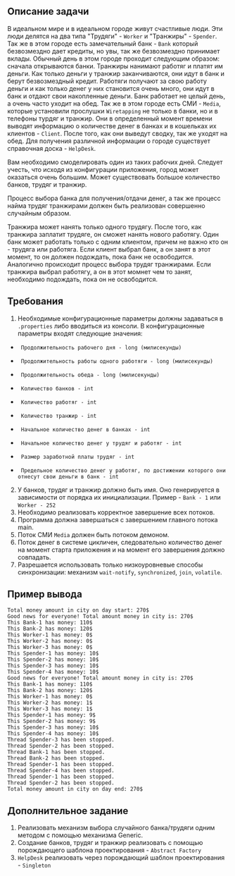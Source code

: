 ## Описание задачи
В идеальном мире и в идеальном городе живут счастливые люди. Эти люди делятся на два типа "Трудяги" - `Worker` и "Транжиры" - `Spender`. Так же в этом городе есть замечательный банк - `Bank` который безвозмездно дает кредиты, но увы, так же безвозмездно принимает вклады. Обычный день в этом городе проходит следующим образом: сначала открываются банки. Транжиры нанимают работяг и платят им деньги. Как только деньги у транжир заканчиваются, они идут в банк и берут безвозмездный кредит. Работяги получают за свою работу деньги и как только денег у них становится очень много, они идут в банк и отдают свои накопленные деньги. Банк работает не целый день, а очень часто уходит на обед. Так же в этом городе есть СМИ - `Media`, которые установили прослушки `Wiretapping` не только в банки, но и в телефоны турдяг и транжир. Они в определенный момент времени выводят информацию о количестве денег в банках и в кошельках их клиентов - `Client`. После того, как они выведут сводку, так же уходят на обед. Для получения различной информации о городе существует справочная доска - `HelpDesk`. 

Вам необходимо смоделировать один из таких рабочих дней. Следует учесть, что исходя из конфигурации приложения, город может оказаться очень большим. Может существовать большое количество банков, трудяг и транжир. 

Процесс выбора банка для получения/отдачи денег, а так же процесс найма трудяг транжирами должен быть реализован совершенно случайным образом. 

Транжира может нанять только одного трудягу. После того, как транжира заплатит трудяге, он сможет нанять нового работягу. Один банк может работать только с одним клиентом, причем не важно кто он - трудяга или работяга. Если клиент выбрал банк, а он занят в этот момент, то он должен подождать, пока банк не освободится. Аналогично происходит процесс выбора трудяг транжирами. Если транжира выбрал работягу, а он в этот момнет чем то занят, необходимо подождать, пока он не освободится. 
## Требования
1.  Необходимые конфигурационные параметры должны задаваться в `.properties` либо вводиться из консоли. В конфигурационные параметры входят следующие значения:

*      Продолжительность рабочего дня - long (милисекунды)
*      Продолжительность работы одного работяги - long (милисекунды)
*      Продолжительность обеда - long (милисекунды)
*      Количество банков - int
*      Количество работяг - int
*      Количество транжир - int
*      Начальное количество денег в банках - int
*      Начальное количество денег у трудяг и работяг - int
*      Размер заработной платы трудяг - int
*      Предельное количество денег у работяг, по достижении которого они отнесут свои деньги в банк - int

2.  У банков, трудяг и транжир должно быть имя. Оно генерируется в зависимости от порядка их инициализации. Пример - `Bank - 1` или `Worker - 252`
3.  Необходимо реализовать корректное завершение всех потоков.
4.  Программа должна завершаться с завершением главного потока main.
5.  Поток СМИ `Media` должен быть потоком демоном.
6.  Поток денег в системе цикличен, следовательно количество денег на момент старта приложения и на момент его завершения должно совпадать.
7.  Разрешается использовать только низкоуровневые способы синхронизации: механизм `wait-notify`, `synchronized`, `join`, `volatile`.

## Пример вывода
```
Total money amount in city on day start: 270$
Good news for everyone! Total amount money in city is: 270$
This Bank-1 has money: 110$
This Bank-2 has money: 120$
This Worker-1 has money: 0$
This Worker-2 has money: 0$
This Worker-3 has money: 0$
This Spender-1 has money: 10$
This Spender-2 has money: 10$
This Spender-3 has money: 10$
This Spender-4 has money: 10$
Good news for everyone! Total amount money in city is: 270$
This Bank-1 has money: 110$
This Bank-2 has money: 120$
This Worker-1 has money: 0$
This Worker-2 has money: 1$
This Worker-3 has money: 1$
This Spender-1 has money: 9$
This Spender-2 has money: 9$
This Spender-3 has money: 10$
This Spender-4 has money: 10$
Thread Spender-3 has been stopped.
Thread Spender-2 has been stopped.
Thread Bank-1 has been stopped.
Thread Bank-2 has been stopped.
Thread Spender-1 has been stopped.
Thread Spender-4 has been stopped.
Thread Spender-1 has been stopped.
Thread Spender-2 has been stopped.
Total money amount in city on day end: 270$
```
## Дополнительное задание
1. Реализовать механизм выбора случайного банка/трудяги одним методом с помощью механизма Generic.
2. Создание банков, трудяг и транжир реализовать с помощью порождающего шаблона проектирования - `Abstract Factory`
3. `HelpDesk` реализовать через порождающий шаблон проектирования - `Singleton`
